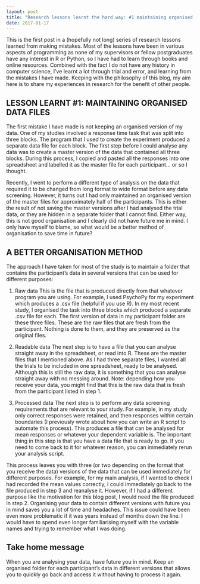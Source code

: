 ```yaml
---
layout: post
title: "Research lessons learnt the hard way: #1 maintaining organised data files"
date: 2017-01-17
---
```

This is the first post in a (hopefully not long) series of research lessons learned from making mistakes. Most of the lessons have been in various aspects of programming as none of my supervisors or fellow postgraduates have any interest in R or Python, so I have had to learn through books and online resources. Combined with the fact I do not have any history in computer science, I’ve learnt a lot through trial and error, and learning from the mistakes I have made. Keeping with the philosophy of this blog, my aim here is to share my experiences in research for the benefit of other people.

## LESSON LEARNT #1: MAINTAINING ORGANISED DATA FILES

The first mistake I have made is not keeping an organised version of my data. One of my studies involved a response time task that was split into three blocks. The program that I used to create the experiment produced a separate data file for each block. The first step before I could analyse any data was to create a master version of the data that contained all three blocks. During this process, I copied and pasted all the responses into one spreadsheet and labelled it as the master file for each participant… or so I thought.

Recently, I went to perform a different type of analysis on the data that required it to be changed from long format to wide format before any data screening. However, it turns out I had only maintained an organised version of the master files for approximately half of the participants. This is either the result of not saving the master versions after I had analysed the trial data, or they are hidden in a separate folder that I cannot find. Either way, this is not good organisation and I clearly did not have future me in mind. I only have myself to blame, so what would be a better method of organisation to save time in future?

## A BETTER ORGANISATION METHOD

The approach I have taken for most of the study is to maintain a folder that contains the participant’s data in several versions that can be used for different purposes:

1. Raw data
This is the file that is produced directly from that whatever program you are using. For example, I used PsychoPy for my experiment which produces a .csv file (helpful if you use R). In my most recent study, I organised the task into three blocks which produced a separate .csv file for each. The first version of data in my participant folder are these three files. These are the raw files that are fresh from the participant. Nothing is done to them, and they are preserved as the original files.

2. Readable data
The next step is to have a file that you can analyse straight away in the spreadsheet, or read into R. These are the master files that I mentioned above. As I had three separate files, I wanted all the trials to be included in one spreadsheet, ready to be analysed. Although this is still the raw data, it is something that you can analyse straight away with no messing around. Note: depending how you receive your data, you might find that this is the raw data that is fresh from the participant listed in step 1.

3. Processed data
The next step is to perform any data screening requirements that are relevant to your study. For example, in my study only correct responses were retained, and then responses within certain boundaries (I previously wrote about how you can write an R script to automate this process). This produces a file that can be analysed for mean responses or whatever your dependent variable is. The important thing in this step is that you have a data file that is ready to go. If you need to come back to it for whatever reason, you can immediately rerun your analysis script.


This process leaves you with three (or two depending on the format that you receive the data) versions of the data that can be used immediately for different purposes. For example, for my main analysis, if I wanted to check I had recorded the mean values correctly, I could immediately go back to the file produced in step 3 and reanalyse it. However, if I had a different purpose like the motivation for this blog post, I would need the file produced in step 2. Organising your data to contain different versions with future you in mind saves you a lot of time and headaches. This issue could have been even more problematic if it was years instead of months down the line. I would have to spend even longer familiarising myself with the variable names and trying to remember what I was doing.

## Take home message
When you are analysing your data, have future you in mind. Keep an organised folder for each participant’s data in different versions that allows you to quickly go back and access it without having to process it again.
